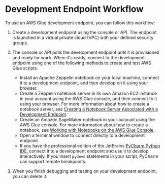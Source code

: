 # Development Endpoint Workflow<a name="dev-endpoint-workflow"></a>

To use an AWS Glue development endpoint, you can follow this workflow:

1. Create a development endpoint using the console or API\. The endpoint is launched in a virtual private cloud \(VPC\) with your defined security groups\.

1. The console or API polls the development endpoint until it is provisioned and ready for work\. When it's ready, connect to the development endpoint using one of the following methods to create and test AWS Glue scripts\.
   + Install an Apache Zeppelin notebook on your local machine, connect it to a development endpoint, and then develop on it using your browser\.
   + Create a Zeppelin notebook server in its own Amazon EC2 instance in your account using the AWS Glue console, and then connect to it using your browser\. For more information about how to create a notebook server, see [Creating a Notebook Server Associated with a Development Endpoint](dev-endpoint-notebook-server-considerations.md)\. 
   + Create an Amazon SageMaker notebook in your account using the AWS Glue console\. For more information about how to create a notebook, see [Working with Notebooks on the AWS Glue Console](console-notebooks.md)\. 
   + Open a terminal window to connect directly to a development endpoint\.
   + If you have the professional edition of the JetBrains [PyCharm Python IDE](https://www.jetbrains.com/pycharm/), connect it to a development endpoint and use it to develop interactively\. If you insert `pydevd` statements in your script, PyCharm can support remote breakpoints\.

1. When you finish debugging and testing on your development endpoint, you can delete it\.